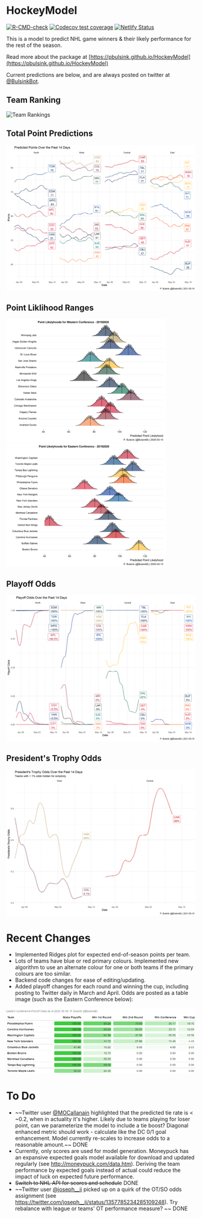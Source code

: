 # HockeyModel

<!-- badges: start -->
[![R-CMD-check](https://github.com/pbulsink/HockeyModel/workflows/R-CMD-check/badge.svg)](https://github.com/pbulsink/HockeyModel/actions)
[![Codecov test coverage](https://codecov.io/gh/pbulsink/HockeyModel/branch/master/graph/badge.svg)](https://codecov.io/gh/pbulsink/HockeyModel?branch=master)
[![Netlify Status](https://api.netlify.com/api/v1/badges/1ededd90-c1c2-44cc-8bed-e3d5cea3a284/deploy-status)](https://bulsink.ca)
<!-- badges: end -->

This is a model to predict NHL game winners & their likely performance for the rest of the season.

Read more about the package at [https://pbulsink.github.io/HockeyModel](https://pbulsink.github.io/HockeyModel)

Current predictions are below, and are always posted on twitter at [@BulsinkBot](https://www.twitter.com/BulsinkB).

## Team Ranking
![Team Rankings]("https://github.com/pbulsink/HockeyModel/raw/master/prediction_results/graphics/current_rating.png)

## Total Point Predictions
<img src="https://github.com/pbulsink/HockeyModel/raw/master/prediction_results/graphics/point_predict.png" alt="Total Point Predictions">

## Point Liklihood Ranges
<img src="https://raw.githubusercontent.com/pbulsink/HockeyModel/master/prediction_results/graphics/pace/westlikelihood.png" width="425" alt="West Coast Team Point Liklihood"/> <img src="https://raw.githubusercontent.com/pbulsink/HockeyModel/master/prediction_results/graphics/pace/eastlikelihood.png" width="425" alt="East Coast Team Point Likelihood"/>

## Playoff Odds
<img src="https://github.com/pbulsink/HockeyModel/raw/master/prediction_results/graphics/playoff_odds.png" alt="Playoff Odds">

## President's Trophy Odds
<img src="https://github.com/pbulsink/HockeyModel/raw/master/prediction_results/graphics/president_odds.png" alt="President's Trophy Odds">

# Recent Changes
- Implemented Ridges plot for expected end-of-season points per team.
- Lots of teams have blue or red primary colours. Implemented new algorithm to use an alternate colour for one or both teams if the primary colours are too similar.
- Backend code changes for ease of editing/updating.
- Added playoff changes for each round and winning the cup, including posting to Twitter daily in March and April. Odds are posted as a table image (such as the Eastern Conference below):
<img src="https://github.com/pbulsink/HockeyModel/raw/master/prediction_results/graphics/east_playoff_odds.png" alt="Eastern Conference Playoff Progression Odds">

# To Do

- ~~Twitter user [@MOCallanain](https://www.twitter.com/MOCallanain) highlighted that the predicted tie rate is < ~0.2, when in actuality it's higher. Likely due to teams playing for loser point, can we parameterize the model to include a tie boost? Diagonal enhanced metric should work - calculate like the DC 0/1 goal enhancement. Model currently re-scales to increase odds to a reasonable amount.~~ DONE
- Currently, only scores are used for model generation. Moneypuck has an expansive expected goals model available for download and updated regularly (see http://moneypuck.com/data.htm). Deriving the team performance by expected goals instead of actual could reduce the impact of luck on expected future performance.
- ~~Switch to NHL API for scores and schedule~~ DONE
- ~~Twitter user [@joseph__ii](https://www.twitter.com/joseph__ii) picked up on a quirk of the OT/SO odds assignment (see https://twitter.com/joseph__ii/status/1357785234285109248). Try rebalance with league or teams' OT performance measure? ~~ DONE
